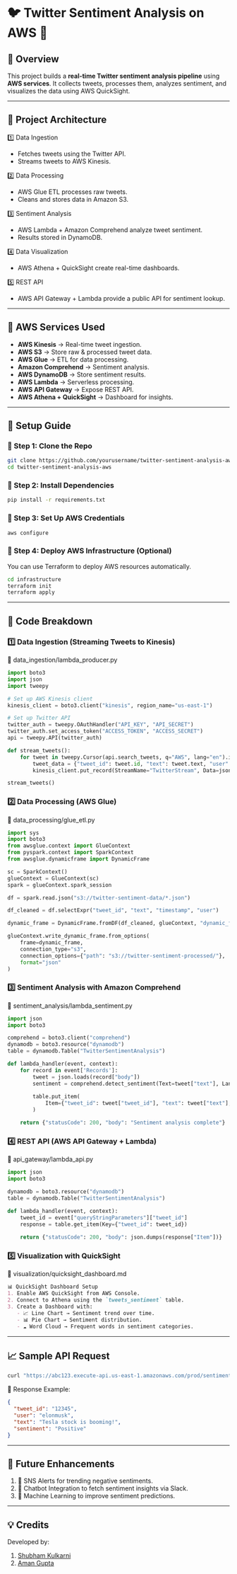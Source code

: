 # 🐦 Twitter Sentiment Analysis on AWS 🚀  

## **📌 Overview**
This project builds a **real-time Twitter sentiment analysis pipeline** using **AWS services**. It collects tweets, processes them, analyzes sentiment, and visualizes the data using AWS QuickSight.

---

## **📂 Project Architecture**
1️⃣ Data Ingestion
- Fetches tweets using the Twitter API.
- Streams tweets to AWS Kinesis.
  
2️⃣ Data Processing
- AWS Glue ETL processes raw tweets.
- Cleans and stores data in Amazon S3.
  
3️⃣ Sentiment Analysis
- AWS Lambda + Amazon Comprehend analyze tweet sentiment.
- Results stored in DynamoDB.
  
4️⃣ Data Visualization
- AWS Athena + QuickSight create real-time dashboards.
  
5️⃣ REST API
- AWS API Gateway + Lambda provide a public API for sentiment lookup.

---

## **🚀 AWS Services Used**
- **AWS Kinesis** → Real-time tweet ingestion.
- **AWS S3** → Store raw & processed tweet data.
- **AWS Glue** → ETL for data processing.
- **Amazon Comprehend** → Sentiment analysis.
- **AWS DynamoDB** → Store sentiment results.
- **AWS Lambda** → Serverless processing.
- **AWS API Gateway** → Expose REST API.
- **AWS Athena + QuickSight** → Dashboard for insights.

---

## **📜 Setup Guide**
### **🔹 Step 1: Clone the Repo**
```bash
git clone https://github.com/yourusername/twitter-sentiment-analysis-aws.git
cd twitter-sentiment-analysis-aws
```

### **🔹 Step 2: Install Dependencies**
```bash
pip install -r requirements.txt
```

### **🔹 Step 3: Set Up AWS Credentials**
```bash
aws configure
```

### **🔹 Step 4: Deploy AWS Infrastructure (Optional)**
You can use Terraform to deploy AWS resources automatically.
```bash
cd infrastructure
terraform init
terraform apply
```

---

## **📝 Code Breakdown**
### **1️⃣ Data Ingestion (Streaming Tweets to Kinesis)**
📄 data_ingestion/lambda_producer.py
```python
import boto3
import json
import tweepy

# Set up AWS Kinesis client
kinesis_client = boto3.client("kinesis", region_name="us-east-1")

# Set up Twitter API
twitter_auth = tweepy.OAuthHandler("API_KEY", "API_SECRET")
twitter_auth.set_access_token("ACCESS_TOKEN", "ACCESS_SECRET")
api = tweepy.API(twitter_auth)

def stream_tweets():
    for tweet in tweepy.Cursor(api.search_tweets, q="AWS", lang="en").items(100):
        tweet_data = {"tweet_id": tweet.id, "text": tweet.text, "user": tweet.user.screen_name}
        kinesis_client.put_record(StreamName="TwitterStream", Data=json.dumps(tweet_data), PartitionKey="default")

stream_tweets()
```

### **2️⃣ Data Processing (AWS Glue)**
📄 data_processing/glue_etl.py
```python
import sys
import boto3
from awsglue.context import GlueContext
from pyspark.context import SparkContext
from awsglue.dynamicframe import DynamicFrame

sc = SparkContext()
glueContext = GlueContext(sc)
spark = glueContext.spark_session

df = spark.read.json("s3://twitter-sentiment-data/*.json")

df_cleaned = df.selectExpr("tweet_id", "text", "timestamp", "user")

dynamic_frame = DynamicFrame.fromDF(df_cleaned, glueContext, "dynamic_frame")

glueContext.write_dynamic_frame.from_options(
    frame=dynamic_frame,
    connection_type="s3",
    connection_options={"path": "s3://twitter-sentiment-processed/"},
    format="json"
)
```

### **3️⃣ Sentiment Analysis with Amazon Comprehend**
📄 sentiment_analysis/lambda_sentiment.py
```python
import json
import boto3

comprehend = boto3.client("comprehend")
dynamodb = boto3.resource("dynamodb")
table = dynamodb.Table("TwitterSentimentAnalysis")

def lambda_handler(event, context):
    for record in event['Records']:
        tweet = json.loads(record["body"])
        sentiment = comprehend.detect_sentiment(Text=tweet["text"], LanguageCode="en")["Sentiment"]
        
        table.put_item(
            Item={"tweet_id": tweet["tweet_id"], "text": tweet["text"], "user": tweet["user"], "sentiment": sentiment}
        )

    return {"statusCode": 200, "body": "Sentiment analysis complete"}
```

### **4️⃣ REST API (AWS API Gateway + Lambda)**
📄 api_gateway/lambda_api.py
```python
import json
import boto3

dynamodb = boto3.resource("dynamodb")
table = dynamodb.Table("TwitterSentimentAnalysis")

def lambda_handler(event, context):
    tweet_id = event["queryStringParameters"]["tweet_id"]
    response = table.get_item(Key={"tweet_id": tweet_id})
    
    return {"statusCode": 200, "body": json.dumps(response["Item"])}
```

### **5️⃣ Visualization with QuickSight**
📄 visualization/quicksight_dashboard.md
```markdown
📊 QuickSight Dashboard Setup
1. Enable AWS QuickSight from AWS Console.
2. Connect to Athena using the `tweets_sentiment` table.
3. Create a Dashboard with:
   - 📈 Line Chart → Sentiment trend over time.
   - 📊 Pie Chart → Sentiment distribution.
   - ☁️ Word Cloud → Frequent words in sentiment categories.
```

---

## 📈 Sample API Request
```bash
curl "https://abc123.execute-api.us-east-1.amazonaws.com/prod/sentiment?tweet_id=12345"
```

📌 Response Example:
```json
{
  "tweet_id": "12345",
  "user": "elonmusk",
  "text": "Tesla stock is booming!",
  "sentiment": "Positive"
}
```

---

## 📌 Future Enhancements
1. 🔔 SNS Alerts for trending negative sentiments.
2. 🤖 Chatbot Integration to fetch sentiment insights via Slack.
3. 📡 Machine Learning to improve sentiment predictions.

---

## 💡 Credits
Developed by:
1. [Shubham Kulkarni](https://github.com/Shubham-andy7)
2. [Aman Gupta](https://github.com/amangupta05)
